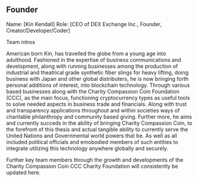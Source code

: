 ## Founder

Name: [Kin Kendall]
Role: [CEO of DEX Exchange Inc., Founder, Creator/Developer/Coder]

Team intros

American born Kin, has travelled the globe from a young age into adulthood. Fashioned in the expertise of business communications and development, along with running businesses among the production of industrial and theatrical grade synthetic fiber slings for heavy lifting, doing business with Japan and other global distributers, he is now bringing forth personal additions of interest, into blockchain technology. Through various based businesses along with the Charity Compassion Coin Foundation (CCC), as the main focus, functioning cryptocurrency types as useful tools to solve needed aspects in business trade and financials. Along with trust and transparency applications throughout and within societies ways of charitable philanthropy and community based giving. Further more, he aims and currently succeds in the ability of bringing Charity Compassion Coin, to the forefront of this thesis and actual tangible ability to currently serve the United Nations and Governmental world powers that be. As well as all included political officials and emobodied members of such entities to integrate utilizing this technology anywhere globally and securely.

Further key team members through the growth and developments of the Charity Compassion Coin CCC Charity Foundation will consistently be updated here.
